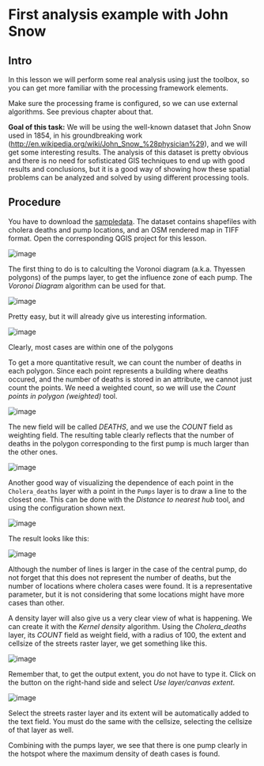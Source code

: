 First analysis example with John Snow 
======================

Intro
------

In this lesson we will perform some real analysis using just the toolbox, so you can get more familiar with the processing framework elements.

Make sure the processing frame is configured, so we can use external algorithms. See previous chapter about that.

**Goal of this task:** We will be using the well-known dataset that John Snow used in 1854, in his groundbreaking work (<http://en.wikipedia.org/wiki/John_Snow_%28physician%29>), and we will get some interesting results. The analysis of this dataset is pretty obvious and there is no need for sofisticated GIS techniques to end up with good results and conclusions, but it is a good way of showing how these spatial problems can be analyzed and solved by using different processing tools.

Procedure
--------

You have to download the [sampledata](../data/john_snow.zip). The dataset contains shapefiles with cholera deaths and pump locations, and an OSM rendered map in TIFF format. Open the corresponding QGIS project for this lesson.

![image](../static/john_snow/project.png)

The first thing to do is to calculting the Voronoi diagram (a.k.a. Thyessen polygons) of the pumps layer, to get the influence zone of each pump. The *Voronoi Diagram* algorithm can be used for that.

![image](../static/john_snow/voronoi.png)

Pretty easy, but it will already give us interesting information.

![image](../static/john_snow/voronoi2.png)

Clearly, most cases are within one of the polygons

To get a more quantitative result, we can count the number of deaths in each polygon. Since each point represents a building where deaths occured, and the number of deaths is stored in an attribute, we cannot just count the points. We need a weighted count, so we will use the *Count points in polygon (weighted)* tool.

![image](../static/john_snow/pointsinpoly.png)

The new field will be called *DEATHS*, and we use the *COUNT* field as weighting field. The resulting table clearly reflects that the number of deaths in the polygon corresponding to the first pump is much larger than the other ones.

![image](../static/john_snow/pointsinpolytable.png)

Another good way of visualizing the dependence of each point in the `Cholera_deaths` layer with a point in the `Pumps` layer is to draw a line to the closest one. This can be done with the *Distance to nearest hub* tool, and using the configuration shown next.

![image](../static/john_snow/nearest.png)

The result looks like this:

![image](../static/john_snow/nearestresult.png)

Although the number of lines is larger in the case of the central pump, do not forget that this does not represent the number of deaths, but the number of locations where cholera cases were found. It is a representative parameter, but it is not considering that some locations might have more cases than other.

A density layer will also give us a very clear view of what is happening. We can create it with the *Kernel density* algorithm. Using the *Cholera\_deaths* layer, its *COUNT* field as weight field, with a radius of 100, the extent and cellsize of the streets raster layer, we get something like this.

![image](../static/john_snow/density.png)

Remember that, to get the output extent, you do not have to type it. Click on the button on the right-hand side and select *Use layer/canvas extent*.

![image](../static/john_snow/layerextent.png)

Select the streets raster layer and its extent will be automatically added to the text field. You must do the same with the cellsize, selecting the cellsize of that layer as well.

Combining with the pumps layer, we see that there is one pump clearly in the hotspot where the maximum density of death cases is found.
